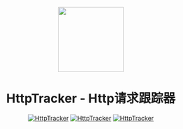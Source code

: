 <p align="center">
    <img src="https://raw.githubusercontent.com/Meowv/HttpTracker/master/logo.png" width="150" />
</p>

<h1 align="center">HttpTracker - Http请求跟踪器</h1>

<div align="center">

[![HttpTracker](https://img.shields.io/nuget/v/HttpTracker.svg?color=red&style=flat-square)](https://www.nuget.org/packages/HttpTracker/)
[![HttpTracker](https://img.shields.io/nuget/dt/HttpTracker.svg?style=flat-square)](https://www.nuget.org/packages/HttpTracker/)
[![HttpTracker](https://img.shields.io/badge/License-MIT-blue?style=flat-square)](https://github.com/Meowv/HttpTracker/blob/master/LICENSE)

</div>
